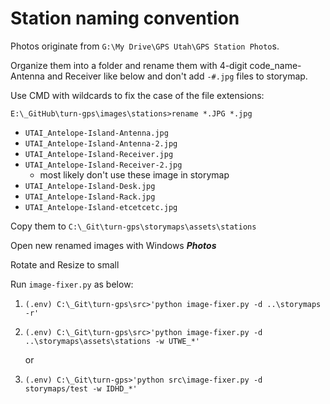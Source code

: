 # Station naming convention

Photos originate from `G:\My Drive\GPS Utah\GPS Station Photo`s.

Organize them into a folder and rename them with 4-digit code_name-Antenna and Receiver like below and don't add `-#.jpg` files to storymap.

Use CMD with wildcards to fix the case of the file extensions:

`E:\_GitHub\turn-gps\images\stations>rename *.JPG *.jpg`

- `UTAI_Antelope-Island-Antenna.jpg`
- `UTAI_Antelope-Island-Antenna-2.jpg`
- `UTAI_Antelope-Island-Receiver.jpg`
- `UTAI_Antelope-Island-Receiver-2.jpg`
  - most likely don't use these image in storymap
- `UTAI_Antelope-Island-Desk.jpg`
- `UTAI_Antelope-Island-Rack.jpg`
- `UTAI_Antelope-Island-etcetcetc.jpg`

Copy them to `C:\_Git\turn-gps\storymaps\assets\stations`

Open new renamed images with Windows _**Photos**_

Rotate and Resize to small

Run `image-fixer.py` as below:

1. `(.env) C:\_Git\turn-gps\src>'python image-fixer.py -d ..\storymaps -r'`
1. `(.env) C:\_Git\turn-gps\src>'python image-fixer.py -d ..\storymaps\assets\stations -w UTWE_*'`

    or

1. `(.env) C:\_Git\turn-gps>'python src\image-fixer.py -d storymaps/test -w IDHD_*'`
